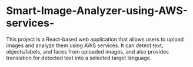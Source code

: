 # Smart-Image-Analyzer-using-AWS-services-
This project is a React-based web application that allows users to upload images and analyze them using AWS services. It can detect text, objects/labels, and faces from uploaded images, and also provides translation for detected text into a selected target language.
